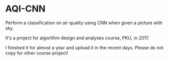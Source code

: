 # AQI-CNN
Perform a classification on air quality using CNN when given a picture with sky.

It's a project for algorithm design and analyses course, PKU, in 2017.

I finished it for almost a year and upload it in the recent days.
Please do not copy for other course project!
